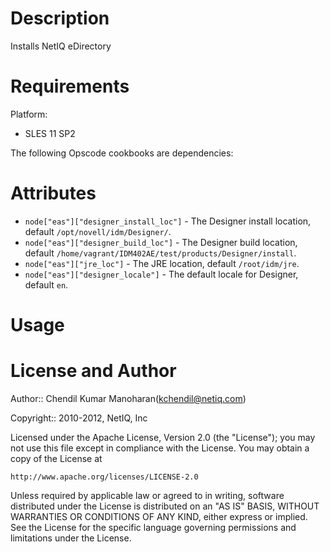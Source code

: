 Description
===========

Installs NetIQ eDirectory

Requirements
============

Platform:

* SLES 11 SP2


The following Opscode cookbooks are dependencies:



Attributes
==========

* `node["eas"]["designer_install_loc"]` - The Designer install location, default `/opt/novell/idm/Designer/`.
* `node["eas"]["designer_build_loc"]` - The Designer build location, default `/home/vagrant/IDM402AE/test/products/Designer/install`.
* `node["eas"]["jre_loc"]` - The JRE location, default `/root/idm/jre`.
* `node["eas"]["designer_locale"]` - The default locale for Designer, default `en`.


Usage
=====



License and Author
==================

Author:: Chendil Kumar Manoharan(<kchendil@netiq.com>)

Copyright:: 2010-2012, NetIQ, Inc

Licensed under the Apache License, Version 2.0 (the "License");
you may not use this file except in compliance with the License.
You may obtain a copy of the License at

    http://www.apache.org/licenses/LICENSE-2.0

Unless required by applicable law or agreed to in writing, software
distributed under the License is distributed on an "AS IS" BASIS,
WITHOUT WARRANTIES OR CONDITIONS OF ANY KIND, either express or implied.
See the License for the specific language governing permissions and
limitations under the License.
